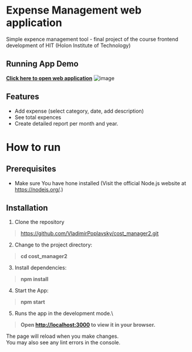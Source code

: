 # Expense Management web application

Simple expence management tool - final project of the course frontend development of HIT (Holon Institute of Technology)

## Running App Demo
**[Click here to open web application](https://clinquant-cactus-e6a886.netlify.app)**
![image](https://github.com/VladimirPoplavsky/cost_manager2/assets/34675746/441585c4-4a52-44e5-afa1-1aad76cbc597)


## Features
- Add expense (select category, date, add description)
- See total expences
- Create detailed report per month and year.


# How to run

## Prerequisites
- Make sure You have hone installed (Visit the official Node.js website at https://nodejs.org/.)
  
## Installation
1. Clone the repository
> https://github.com/VladimirPoplavsky/cost_manager2.git
2. Change to the project directory:
> **cd cost_manager2**
3. Install dependencies:
> **npm install**
4. Start the App:
> **npm start**
5. Runs the app in the development mode.\
> **Open [http://localhost:3000](http://localhost:3000) to view it in your browser.**

The page will reload when you make changes.\
You may also see any lint errors in the console.

